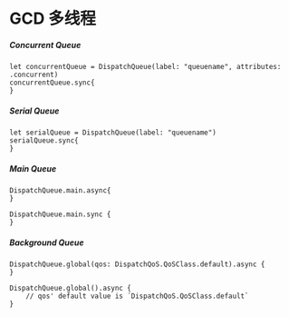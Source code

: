 # GCD 多线程

##### Concurrent Queue

```
let concurrentQueue = DispatchQueue(label: "queuename", attributes: .concurrent)
concurrentQueue.sync{
}
```

##### Serial Queue

```
let serialQueue = DispatchQueue(label: "queuename")
serialQueue.sync{
}
```

##### Main Queue

```
DispatchQueue.main.async{
}
```

```
DispatchQueue.main.sync {
}
```

##### Background Queue

    DispatchQueue.global(qos: DispatchQoS.QoSClass.default).async {
    }

    DispatchQueue.global().async {
        // qos' default value is ´DispatchQoS.QoSClass.default`
    }



